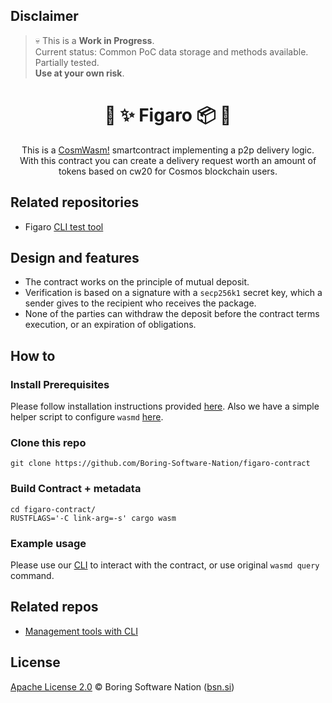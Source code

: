 ## Disclaimer
> 💀 This is a **Work in Progress**.  
> Current status: Common PoC data storage and methods available. Partially tested.   
> **Use at your own risk**.

<h1 align="center">
  🔑 ✨ Figaro 📦 👛
</h1>

<p align="center">
This is a  <a href="https://github.com/CosmWasm/cosmwasm">CosmWasm!</a> smartcontract implementing a p2p delivery logic. <br>
With this contract you can create a delivery request worth an amount of tokens based on cw20 for Cosmos blockchain users.
</p>

## Related repositories
- Figaro [CLI test tool](https://github.com/Boring-Software-Nation/figaro-cli)

## Design and features
* The contract works on the principle of mutual deposit.
* Verification is based on a signature with a `secp256k1` secret key, which a sender gives to the recipient who receives the package.
* None of the parties can withdraw the deposit before the contract terms execution, or an expiration of obligations.

## How to
### Install Prerequisites
Please follow installation instructions provided [here](https://docs.cosmwasm.com/docs/1.0/getting-started/installation). Also we have a simple helper script to configure `wasmd` [here](https://github.com/Boring-Software-Nation/figaro-cli/blob/main/common/setup.sh).

### Clone this repo
```
git clone https://github.com/Boring-Software-Nation/figaro-contract
```

### Build Contract + metadata
```
cd figaro-contract/
RUSTFLAGS='-C link-arg=-s' cargo wasm
```

### Example usage
Please use our [CLI](https://github.com/Boring-Software-Nation/figaro-cli) to interact with the contract, or use original `wasmd query` command.  

## Related repos
- [Management tools with CLI](https://github.com/Boring-Software-Nation/figaro-cli)

## License
[Apache License 2.0](https://github.com/Boring-Software-Nation/figaro-contract/blob/main/LICENSE) © Boring Software Nation ([bsn.si](https://bsn.si))

